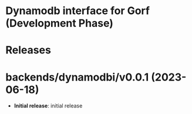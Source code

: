 # Dynamodb interface for Gorf (Development Phase)


# Releases

# backends/dynamodbi/v0.0.1 (2023-06-18)

* **Initial release**: initial release

